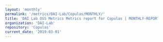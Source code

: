 ```yaml
---
layout: 'monthly'
permalink: '/metrics/DAI-Lab/Copulas/MONTHLY/'
title: 'DAI Lab OSS Metrics Metrics report for Copulas | MONTHLY-REPORT-2019-03-01'
organization: 'DAI-Lab'
repository: 'Copulas'
current_date: '2019-03-01'
---
```

